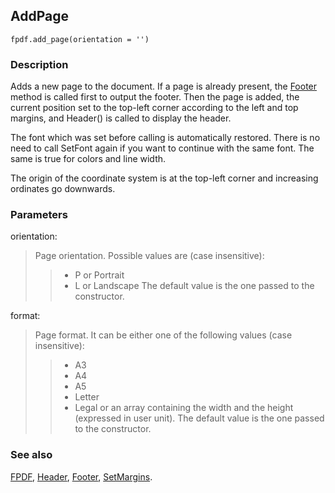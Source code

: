 ## AddPage ##

```
fpdf.add_page(orientation = '')
```

### Description ###

Adds a new page to the document. If a page is already present, the [Footer](Footer.md) method is called first to output the footer. Then the page is added, the current position set to the top-left corner according to the left and top margins, and Header() is called to display the header.

The font which was set before calling is automatically restored. There is no need to call SetFont again if you want to continue with the same font. The same is true for colors and line width.

The origin of the coordinate system is at the top-left corner and increasing ordinates go downwards.

### Parameters ###

orientation:
> Page orientation. Possible values are (case insensitive):
>>    * P or Portrait
>>    * L or Landscape
> The default value is the one passed to the constructor.

format:
> Page format. It can be either one of the following values (case insensitive):
>>    * A3
>>    * A4
>>    * A5
>>    * Letter
>>    * Legal
> or an array containing the width and the height (expressed in user unit).
> The default value is the one passed to the constructor.

### See also ###

[FPDF](FPDF.md), [Header](Header.md), [Footer](Footer.md), [SetMargins](SetMargins.md).
